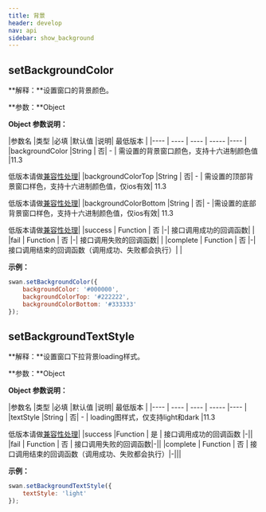 ```yaml
---
title: 背景
header: develop
nav: api
sidebar: show_background
---
```


setBackgroundColor
-----

**解释：**设置窗口的背景颜色。

**参数：**Object

**Object 参数说明：**

|参数名 |类型  |必填  |默认值  |说明| 最低版本 |
|---- | ---- | ---- | ----- |---- |
|backgroundColor |String | 否|  - | 需设置的背景窗口颜色，支持十六进制颜色值 |11.3 <p>低版本请做<a href="https://smartprogram.baidu.com/docs/develop/tutorial/compatibility/">兼容性处理</a>|
|backgroundColorTop |String | 否| - | 需设置的顶部背景窗口样色，支持十六进制颜色值，仅ios有效| 11.3 <p>低版本请做<a href="https://smartprogram.baidu.com/docs/develop/tutorial/compatibility/">兼容性处理</a>|
|backgroundColorBottom |String  |  否| - |需设置的底部背景窗口样色，支持十六进制颜色值，仅ios有效| 11.3 <p>低版本请做<a href="https://smartprogram.baidu.com/docs/develop/tutorial/compatibility/">兼容性处理</a>|
|success  |  Function |   否  |-| 接口调用成功的回调函数| |
|fail  |  Function |   否  |-| 接口调用失败的回调函数| |
|complete   | Function  |  否 |-|  接口调用结束的回调函数（调用成功、失败都会执行）| |

**示例：**

```js
swan.setBackgroundColor({
    backgroundColor: '#000000',
    backgroundColorTop: '#222222',
    backgroundColorBottom: '#333333'
});
```


setBackgroundTextStyle
-----

**解释：**设置窗口下拉背景loading样式。

**参数：**Object

**Object 参数说明：**

|参数名 |类型  |必填  |默认值  |说明| 最低版本 |
|---- | ---- | ---- | ----- |---- |
|textStyle |String | 否|  - | loading图样式，仅支持light和dark |11.3 <p>低版本请做<a href="https://smartprogram.baidu.com/docs/develop/tutorial/compatibility/">兼容性处理</a>|
|success |Function  |  是 | 接口调用成功的回调函数 |-||
|fail  |  Function |   否  | 接口调用失败的回调函数|-||
|complete   | Function  |  否 |  接口调用结束的回调函数（调用成功、失败都会执行）|-|||

**示例：**

```js
swan.setBackgroundTextStyle({
    textStyle: 'light'
});
```
